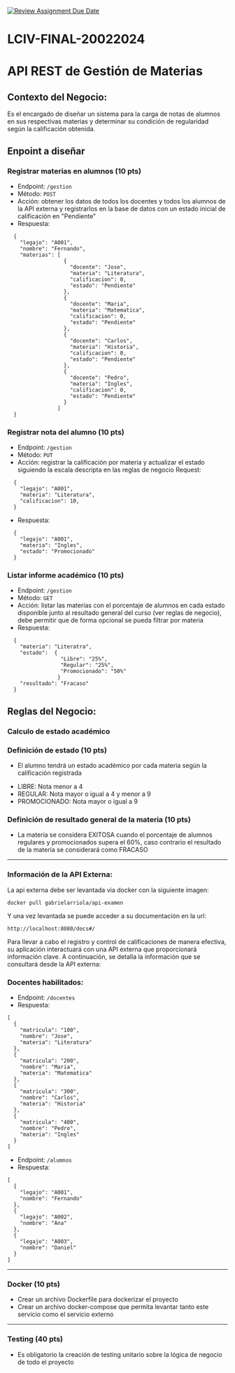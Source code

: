 [![Review Assignment Due Date](https://classroom.github.com/assets/deadline-readme-button-24ddc0f5d75046c5622901739e7c5dd533143b0c8e959d652212380cedb1ea36.svg)](https://classroom.github.com/a/GUffxsV8)
# LCIV-FINAL-20022024 

# API REST de Gestión de Materias

## Contexto del Negocio:
Es el encargado de diseñar un sistema para la carga de notas de alumnos en sus respectivas materias y determinar su condición de regularidad según la calificación obtenida.

## Enpoint a diseñar

### Registrar materias en alumnos **(10 pts)**

- Endpoint: ```/gestion```
- Método: ```POST```
- Acción: obtener los datos de todos los docentes y todos los alumnos de la API externa y registrarlos en la base de datos con un estado inicial de calificación en "Pendiente"
- Respuesta:
```
  {
    "legajo": "A001",
    "nombre": "Fernando",
    "materias": [
                  {
                    "docente": "Jose",
                    "materia": "Literatura",
                    "calificacion": 0,
                    "estado": "Pendiente"
                  },
                  {
                    "docente": "Maria",
                    "materia": "Matematica",
                    "calificacion": 0,
                    "estado": "Pendiente"
                  },
                  {
                    "docente": "Carlos",
                    "materia": "Historia",
                    "calificacion": 0,
                    "estado": "Pendiente"
                  },
                  {
                    "docente": "Pedro",
                    "materia": "Ingles",
                    "calificacion": 0,
                    "estado": "Pendiente"
                  }
                ]
  }
```

### Registrar nota del alumno **(10 pts)**

- Endpoint: ```/gestion```
- Método: ```PUT```
- Acción: registrar la calificación por materia y actualizar el estado siguiendo la escala descripta en las reglas de negocio
 Request:
```
  {
    "legajo": "A001",
    "materia": "Literatura",
    "calificacion": 10,
  }
```
- Respuesta:
```
  {
    "legajo": "A001",
    "materia": "Ingles",
    "estado": "Promocionado"
  }
```

### Listar informe académico **(10 pts)**

- Endpoint: ```/gestion```
- Método: ```GET```
- Acción: listar las materias con el porcentaje de alumnos en cada estado disponible junto al resultado general del curso (ver reglas de negocio), debe permitir que de forma opcional se pueda filtrar por materia
- Respuesta:
```
  {
    "materia": "Literatra",
    "estado":  {
                 "Libre": "25%",
                 "Regular": "25%",
                 "Promocionado": "50%"
                }
    "resultado": "Fracaso"
  }
```

## Reglas del Negocio:

### Calculo de estado académico

### Definición de estado **(10 pts)**
- El alumno tendrá un estado académico por cada materia según la calificación registrada

* LIBRE: Nota menor a 4
* REGULAR: Nota mayor o igual a 4 y menor a 9
* PROMOCIONADO: Nota mayor o igual a 9

### Definición de resultado general de la materia **(10 pts)**
- La materia se considera EXITOSA cuando el porcentaje de alumnos regulares y promocionados supera el 60%, caso contrario el resultado de la materia se considerará como FRACASO

---

### Información de la API Externa:

La api externa debe ser levantada via docker con la siguiente imagen:

``` docker pull gabrielarriola/api-examen ```

Y una vez levantada se puede acceder a su documentación en la url:

``` http://localhost:8080/docs#/ ```

Para llevar a cabo el registro y control de calificaciones de manera efectiva,
su aplicación interactuará con una API externa que proporcionará información clave.
A continuación, se detalla la información que se consultará desde la API externa:

### Docentes habilitados:

- Endpoint: ```/docentes```
- Respuesta:
```
[
  {
    "matricula": "100",
    "nombre": "Jose",
    "materia": "Literatura"
  },
  {
    "matricula": "200",
    "nombre": "Maria",
    "materia": "Matematica"
  },
  {
    "matricula": "300",
    "nombre": "Carlos",
    "materia": "Historia"
  },
  {
    "matricula": "400",
    "nombre": "Pedro",
    "materia": "Ingles"
  }
]
```


- Endpoint: ```/alumnos```
- Respuesta:
```
[
  {
    "legajo": "A001",
    "nombre": "Fernando"
  },
  {
    "legajo": "A002",
    "nombre": "Ana"
  },
  {
    "legajo": "A003",
    "nombre": "Daniel"
  }
]
```
---
### Docker (10 pts)
- Crear un archivo Dockerfile para dockerizar el proyecto
- Crear un archivo docker-compose que permita levantar tanto este servicio como el servicio externo
---
### Testing **(40 pts)**
- Es obligatorio la creación de testing unitario sobre la lógica de negocio de todo el proyecto
